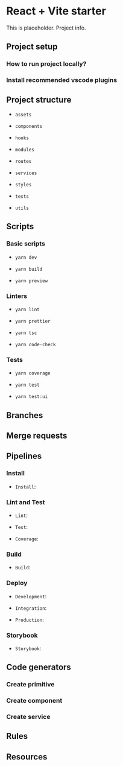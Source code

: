 # React + Vite starter

This is placeholder. Project info.

## Project setup

### How to run project locally?

### Install recommended vscode plugins

## Project structure

* `assets`

* `components`

* `hooks`

* `modules`

* `routes`

* `services`

* `styles`

* `tests`

* `utils`

## Scripts

### Basic scripts

* `yarn dev`

* `yarn build`

* `yarn preview`

### Linters

* `yarn lint`

* `yarn prettier`

* `yarn tsc`

* `yarn code-check`

### Tests

* `yarn coverage`

* `yarn test`

* `yarn test:ui`

## Branches

## Merge requests

## Pipelines

### Install

* `Install`:

### Lint and Test

* `Lint`:

* `Test`:

* `Coverage`:

### Build

* `Build`:

### Deploy

* `Development`:

* `Integration`:

* `Production`:

### Storybook

* `Storybook`:

## Code generators

### Create primitive

### Create component

### Create service

## Rules

## Resources

